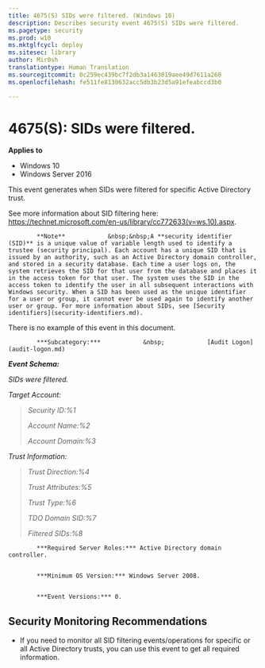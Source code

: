 ```yaml
---
title: 4675(S) SIDs were filtered. (Windows 10)
description: Describes security event 4675(S) SIDs were filtered.
ms.pagetype: security
ms.prod: w10
ms.mktglfcycl: deploy
ms.sitesec: library
author: Mir0sh
translationtype: Human Translation
ms.sourcegitcommit: 0c259ec439bc7f2db3a1463019aee49d7611a260
ms.openlocfilehash: fe511fe8130632acc5db3b23d5a91efeabccd3b0

---
```


# 4675(S): SIDs were filtered.

**Applies to**
-   Windows 10
-   Windows Server 2016


This event generates when SIDs were filtered for specific Active Directory trust.

See more information about SID filtering here: <https://technet.microsoft.com/en-us/library/cc772633(v=ws.10).aspx>.

> 
            **Note**            &nbsp;&nbsp;A **security identifier (SID)** is a unique value of variable length used to identify a trustee (security principal). Each account has a unique SID that is issued by an authority, such as an Active Directory domain controller, and stored in a security database. Each time a user logs on, the system retrieves the SID for that user from the database and places it in the access token for that user. The system uses the SID in the access token to identify the user in all subsequent interactions with Windows security. When a SID has been used as the unique identifier for a user or group, it cannot ever be used again to identify another user or group. For more information about SIDs, see [Security identifiers](security-identifiers.md).

There is no example of this event in this document.


            ***Subcategory:***            &nbsp;            [Audit Logon](audit-logon.md)
          

***Event Schema:***

*SIDs were filtered.*

*Target Account:*

> *Security ID:%1*
>
> *Account Name:%2*
>
> *Account Domain:%3*

*Trust Information:*

> *Trust Direction:%4*
>
> *Trust Attributes:%5*
>
> *Trust Type:%6*
>
> *TDO Domain SID:%7*
>
> *Filtered SIDs:%8*


            ***Required Server Roles:*** Active Directory domain controller.


            ***Minimum OS Version:*** Windows Server 2008.


            ***Event Versions:*** 0.

## Security Monitoring Recommendations

-   If you need to monitor all SID filtering events/operations for specific or all Active Directory trusts, you can use this event to get all required information.




<!--HONumber=Jun16_HO4-->


